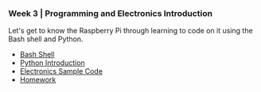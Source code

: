 ### Week 3 | Programming and Electronics Introduction

Let's get to know the Raspberry Pi through learning to code on it using the Bash shell and Python.

- [Bash Shell](bash.md)
- [Python Introduction](python.md)
- [Electronics Sample Code](electronics.md)
- [Homework](homework.md)
